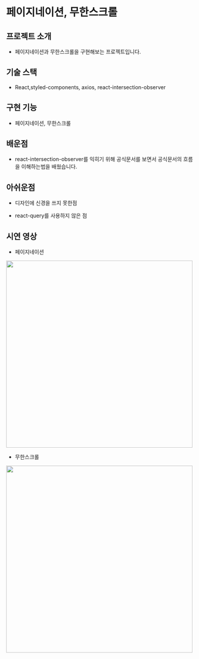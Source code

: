 # 페이지네이션, 무한스크롤

## 프로젝트 소개

- 페이지네이션과 무한스크롤을 구현해보는 프로젝트입니다.

## 기술 스택

- React,styled-components, axios, react-intersection-observer

## 구현 기능

- 페이지네이션, 무한스크롤

## 배운점 

- react-intersection-observer를 익히기 위해 공식문서를 보면서 공식문서의 흐름을 이해하는법을 배웠습니다.

## 아쉬운점

- 디자인에 신경을 쓰지 못한점

- react-query를 사용하지 않은 점

## 시연 영상

- 페이지네이션

<img src="https://user-images.githubusercontent.com/95524491/187636991-a989df12-fb1f-44a6-ba5f-16317e396dc4.gif" width="500"/>

- 무한스크롤

<img src="https://user-images.githubusercontent.com/95524491/187636969-78220307-a477-411a-bee3-aa2002685754.gif" width="500"/>

